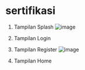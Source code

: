 # sertifikasi

1. Tampilan Splash
   ![image](https://github.com/ichanyr/LEARNINGX/assets/114141633/e9279680-9120-4a8e-b6b0-13edd4105538)

3. Tampilan Login
4. Tampilan Register
   ![image](https://github.com/ichanyr/LEARNINGX/assets/114141633/c7a90466-41e3-48dc-85ed-1c55a47d0d90)

5. Tampilan Home
